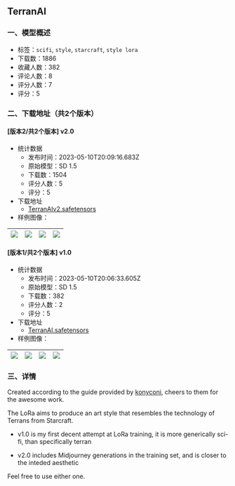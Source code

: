 ## TerranAI
### 一、模型概述

- 标签：`scifi`, `style`, `starcraft`, `style lora`
- 下载数：1886
- 收藏人数：382
- 评论人数：8
- 评分人数：7
- 评分：5

### 二、下载地址（共2个版本）

#### [版本2/共2个版本] v2.0

- 统计数据
  - 发布时间：2023-05-10T20:09:16.683Z
  - 原始模型：SD 1.5
  - 下载数：1504
  - 评分人数：5
  - 评分：5
- 下载地址
  - [TerranAIv2.safetensors](https://civitai.com/api/download/models/67449)
- 样例图像：

| <img src="https://image.civitai.com/xG1nkqKTMzGDvpLrqFT7WA/fde8f7f3-08c6-4d78-8e3a-6b418d9851be/width=450/749611.jpeg" /> | <img src="https://image.civitai.com/xG1nkqKTMzGDvpLrqFT7WA/7766f3a7-bbd0-471f-9093-bcc41b396122/width=450/749604.jpeg" /> | <img src="https://image.civitai.com/xG1nkqKTMzGDvpLrqFT7WA/d000336c-7349-4ea2-b536-68a3adcb4b55/width=450/749617.jpeg" /> | <img src="https://image.civitai.com/xG1nkqKTMzGDvpLrqFT7WA/cadbca03-ee68-4aa0-bf4d-db6dbab58e5f/width=450/749610.jpeg" /> |
| ---- | ---- | ---- | ---- |

#### [版本1/共2个版本] v1.0

- 统计数据
  - 发布时间：2023-05-10T20:06:33.605Z
  - 原始模型：SD 1.5
  - 下载数：382
  - 评分人数：2
  - 评分：5
- 下载地址
  - [TerranAI.safetensors](https://civitai.com/api/download/models/66418)
- 样例图像：

| <img src="https://image.civitai.com/xG1nkqKTMzGDvpLrqFT7WA/915760f2-4987-4ba9-8a63-47509422e7c6/width=450/736967.jpeg" /> | <img src="https://image.civitai.com/xG1nkqKTMzGDvpLrqFT7WA/7e91f870-70c0-4412-adbb-07d8e4deec8d/width=450/736962.jpeg" /> | <img src="https://image.civitai.com/xG1nkqKTMzGDvpLrqFT7WA/5aedb667-c613-48ae-a7f4-891e87e22a52/width=450/736961.jpeg" /> | <img src="https://image.civitai.com/xG1nkqKTMzGDvpLrqFT7WA/cbb1412c-d873-40e3-a77d-c3b895829895/width=450/736965.jpeg" /> |
| ---- | ---- | ---- | ---- |


### 三、详情
<p>Created according to the guide provided by <a target="_blank" rel="ugc" href="https://civitai.com/models/52697/tutorial-konyconi-style-lora">konyconi</a>, cheers to them for the awesome work.</p><p>The LoRa aims to produce an art style that resembles the technology of Terrans from Starcraft.</p><ul><li><p>v1.0 is my first decent attempt at LoRa training, it is more generically sci-fi, than specifically terran</p></li><li><p>v2.0 includes Midjourney generations in the training set, and is closer to the inteded aesthetic</p></li></ul><p>Feel free to use either one.</p>